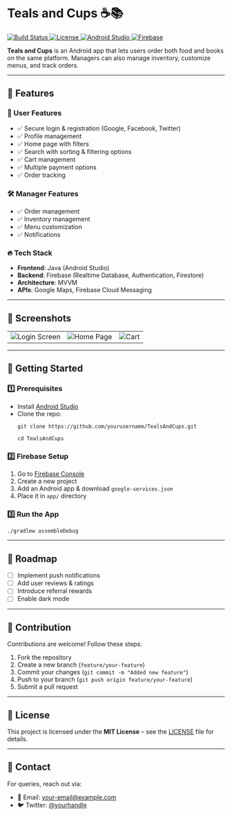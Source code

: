 # Teals and Cups ☕📚

<a href="https://github.com/yourusername/TealsAndCups">
  <img src="https://img.shields.io/badge/build-passing-brightgreen" alt="Build Status">
</a>
<a href="LICENSE">
  <img src="https://img.shields.io/badge/license-MIT-blue.svg" alt="License">
</a>
<a href="https://developer.android.com/studio">
  <img src="https://img.shields.io/badge/Android%20Studio-Java-green.svg" alt="Android Studio">
</a>
<a href="https://firebase.google.com/">
  <img src="https://img.shields.io/badge/Backend-Firebase-orange.svg" alt="Firebase">
</a>

**Teals and Cups** is an Android app that lets users order both food and books on the same platform. Managers can also manage inventory, customize menus, and track orders.

---

## 📱 Features

### 🎯 User Features
- ✅ Secure login & registration (Google, Facebook, Twitter)
- ✅ Profile management
- ✅ Home page with filters
- ✅ Search with sorting & filtering options
- ✅ Cart management
- ✅ Multiple payment options
- ✅ Order tracking

### 🛠 Manager Features
- ✅ Order management
- ✅ Inventory management
- ✅ Menu customization
- ✅ Notifications

### 🔥 Tech Stack
- **Frontend**: Java (Android Studio)
- **Backend**: Firebase (Realtime Database, Authentication, Firestore)
- **Architecture**: MVVM
- **APIs**: Google Maps, Firebase Cloud Messaging

---

## 📸 Screenshots
<table>
  <tr>
    <td><img src="https://via.placeholder.com/200x400?text=Login+Screen" alt="Login Screen" /></td>
    <td><img src="https://via.placeholder.com/200x400?text=Home+Page" alt="Home Page" /></td>
    <td><img src="https://via.placeholder.com/200x400?text=Cart" alt="Cart" /></td>
  </tr>
</table>

---

## 🚀 Getting Started

### 1️⃣ Prerequisites
- Install <a href="https://developer.android.com/studio" target="_blank">Android Studio</a>
- Clone the repo:
  <pre><code>git clone https://github.com/yourusername/TealsAndCups.git</code></pre>
  <pre><code>cd TealsAndCups</code></pre>

### 2️⃣ Firebase Setup
1. Go to <a href="https://console.firebase.google.com/" target="_blank">Firebase Console</a>
2. Create a new project
3. Add an Android app & download `google-services.json`
4. Place it in `app/` directory

### 3️⃣ Run the App
<pre><code>./gradlew assembleDebug</code></pre>

---

## 📌 Roadmap
- [ ] Implement push notifications
- [ ] Add user reviews & ratings
- [ ] Introduce referral rewards
- [ ] Enable dark mode

---

## 🤝 Contribution
Contributions are welcome! Follow these steps:
1. Fork the repository
2. Create a new branch (`feature/your-feature`)
3. Commit your changes (`git commit -m "Added new feature"`)
4. Push to your branch (`git push origin feature/your-feature`)
5. Submit a pull request

---

## 📜 License
This project is licensed under the <b>MIT License</b> – see the <a href="LICENSE">LICENSE</a> file for details.

---

## 💬 Contact
For queries, reach out via:
- 📧 Email: <a href="mailto:your-siradive137@gmail.com">your-email@example.com</a>
- 🐦 Twitter: <a href="https://twitter.com/sadik_adive" target="_blank">@yourhandle</a>

